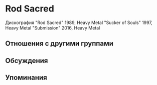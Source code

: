 # Rod Sacred

Дискография
"Rod Sacred" 1989, Heavy Metal
"Sucker of Souls" 1997, Heavy Metal
"Submission" 2016, Heavy Metal

## Отношения с другими группами


## Обсуждения


## Упоминания


